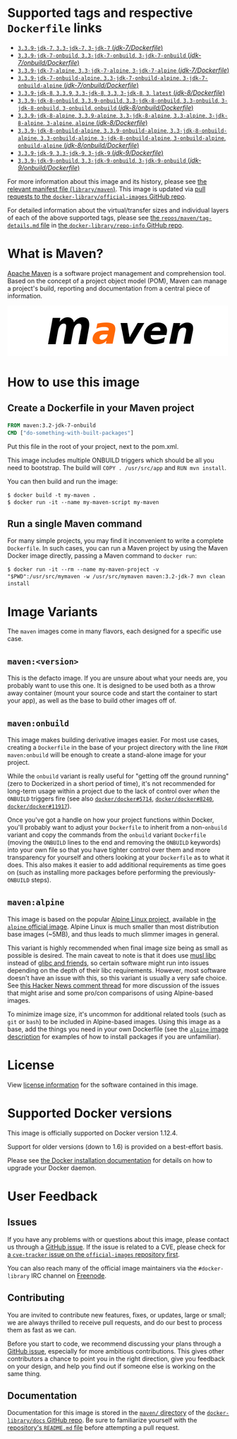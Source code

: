 # Supported tags and respective `Dockerfile` links

-	[`3.3.9-jdk-7`, `3.3-jdk-7`, `3-jdk-7` (*jdk-7/Dockerfile*)](https://github.com/carlossg/docker-maven/blob/33eeccbb0ce15440f5ccebcd87040c6be2bf9e91/jdk-7/Dockerfile)
-	[`3.3.9-jdk-7-onbuild`, `3.3-jdk-7-onbuild`, `3-jdk-7-onbuild` (*jdk-7/onbuild/Dockerfile*)](https://github.com/carlossg/docker-maven/blob/33eeccbb0ce15440f5ccebcd87040c6be2bf9e91/jdk-7/onbuild/Dockerfile)
-	[`3.3.9-jdk-7-alpine`, `3.3-jdk-7-alpine`, `3-jdk-7-alpine` (*jdk-7/Dockerfile*)](https://github.com/carlossg/docker-maven/blob/322d0dff5d0531ccaf47bf49338cb3e294fd66c8/jdk-7/Dockerfile)
-	[`3.3.9-jdk-7-onbuild-alpine`, `3.3-jdk-7-onbuild-alpine`, `3-jdk-7-onbuild-alpine` (*jdk-7/onbuild/Dockerfile*)](https://github.com/carlossg/docker-maven/blob/322d0dff5d0531ccaf47bf49338cb3e294fd66c8/jdk-7/onbuild/Dockerfile)
-	[`3.3.9-jdk-8`, `3.3.9`, `3.3-jdk-8`, `3.3`, `3-jdk-8`, `3`, `latest` (*jdk-8/Dockerfile*)](https://github.com/carlossg/docker-maven/blob/33eeccbb0ce15440f5ccebcd87040c6be2bf9e91/jdk-8/Dockerfile)
-	[`3.3.9-jdk-8-onbuild`, `3.3.9-onbuild`, `3.3-jdk-8-onbuild`, `3.3-onbuild`, `3-jdk-8-onbuild`, `3-onbuild`, `onbuild` (*jdk-8/onbuild/Dockerfile*)](https://github.com/carlossg/docker-maven/blob/33eeccbb0ce15440f5ccebcd87040c6be2bf9e91/jdk-8/onbuild/Dockerfile)
-	[`3.3.9-jdk-8-alpine`, `3.3.9-alpine`, `3.3-jdk-8-alpine`, `3.3-alpine`, `3-jdk-8-alpine`, `3-alpine`, `alpine` (*jdk-8/Dockerfile*)](https://github.com/carlossg/docker-maven/blob/322d0dff5d0531ccaf47bf49338cb3e294fd66c8/jdk-8/Dockerfile)
-	[`3.3.9-jdk-8-onbuild-alpine`, `3.3.9-onbuild-alpine`, `3.3-jdk-8-onbuild-alpine`, `3.3-onbuild-alpine`, `3-jdk-8-onbuild-alpine`, `3-onbuild-alpine`, `onbuild-alpine` (*jdk-8/onbuild/Dockerfile*)](https://github.com/carlossg/docker-maven/blob/322d0dff5d0531ccaf47bf49338cb3e294fd66c8/jdk-8/onbuild/Dockerfile)
-	[`3.3.9-jdk-9`, `3.3-jdk-9`, `3-jdk-9` (*jdk-9/Dockerfile*)](https://github.com/carlossg/docker-maven/blob/33eeccbb0ce15440f5ccebcd87040c6be2bf9e91/jdk-9/Dockerfile)
-	[`3.3.9-jdk-9-onbuild`, `3.3-jdk-9-onbuild`, `3-jdk-9-onbuild` (*jdk-9/onbuild/Dockerfile*)](https://github.com/carlossg/docker-maven/blob/33eeccbb0ce15440f5ccebcd87040c6be2bf9e91/jdk-9/onbuild/Dockerfile)

For more information about this image and its history, please see [the relevant manifest file (`library/maven`)](https://github.com/docker-library/official-images/blob/master/library/maven). This image is updated via [pull requests to the `docker-library/official-images` GitHub repo](https://github.com/docker-library/official-images/pulls?q=label%3Alibrary%2Fmaven).

For detailed information about the virtual/transfer sizes and individual layers of each of the above supported tags, please see [the `repos/maven/tag-details.md` file](https://github.com/docker-library/repo-info/blob/master/repos/maven/tag-details.md) in [the `docker-library/repo-info` GitHub repo](https://github.com/docker-library/repo-info).

# What is Maven?

[Apache Maven](http://maven.apache.org) is a software project management and comprehension tool. Based on the concept of a project object model (POM), Maven can manage a project's build, reporting and documentation from a central piece of information.

![logo](https://raw.githubusercontent.com/docker-library/docs/e2782b8942c1af41419536078c8d0176665a005d/maven/logo.png)

# How to use this image

## Create a Dockerfile in your Maven project

```dockerfile
FROM maven:3.2-jdk-7-onbuild
CMD ["do-something-with-built-packages"]
```

Put this file in the root of your project, next to the pom.xml.

This image includes multiple ONBUILD triggers which should be all you need to bootstrap. The build will `COPY . /usr/src/app` and `RUN mvn install`.

You can then build and run the image:

```console
$ docker build -t my-maven .
$ docker run -it --name my-maven-script my-maven
```

## Run a single Maven command

For many simple projects, you may find it inconvenient to write a complete `Dockerfile`. In such cases, you can run a Maven project by using the Maven Docker image directly, passing a Maven command to `docker run`:

```console
$ docker run -it --rm --name my-maven-project -v "$PWD":/usr/src/mymaven -w /usr/src/mymaven maven:3.2-jdk-7 mvn clean install
```

# Image Variants

The `maven` images come in many flavors, each designed for a specific use case.

## `maven:<version>`

This is the defacto image. If you are unsure about what your needs are, you probably want to use this one. It is designed to be used both as a throw away container (mount your source code and start the container to start your app), as well as the base to build other images off of.

## `maven:onbuild`

This image makes building derivative images easier. For most use cases, creating a `Dockerfile` in the base of your project directory with the line `FROM maven:onbuild` will be enough to create a stand-alone image for your project.

While the `onbuild` variant is really useful for "getting off the ground running" (zero to Dockerized in a short period of time), it's not recommended for long-term usage within a project due to the lack of control over *when* the `ONBUILD` triggers fire (see also [`docker/docker#5714`](https://github.com/docker/docker/issues/5714), [`docker/docker#8240`](https://github.com/docker/docker/issues/8240), [`docker/docker#11917`](https://github.com/docker/docker/issues/11917)).

Once you've got a handle on how your project functions within Docker, you'll probably want to adjust your `Dockerfile` to inherit from a non-`onbuild` variant and copy the commands from the `onbuild` variant `Dockerfile` (moving the `ONBUILD` lines to the end and removing the `ONBUILD` keywords) into your own file so that you have tighter control over them and more transparency for yourself and others looking at your `Dockerfile` as to what it does. This also makes it easier to add additional requirements as time goes on (such as installing more packages before performing the previously-`ONBUILD` steps).

## `maven:alpine`

This image is based on the popular [Alpine Linux project](http://alpinelinux.org), available in [the `alpine` official image](https://hub.docker.com/_/alpine). Alpine Linux is much smaller than most distribution base images (~5MB), and thus leads to much slimmer images in general.

This variant is highly recommended when final image size being as small as possible is desired. The main caveat to note is that it does use [musl libc](http://www.musl-libc.org) instead of [glibc and friends](http://www.etalabs.net/compare_libcs.html), so certain software might run into issues depending on the depth of their libc requirements. However, most software doesn't have an issue with this, so this variant is usually a very safe choice. See [this Hacker News comment thread](https://news.ycombinator.com/item?id=10782897) for more discussion of the issues that might arise and some pro/con comparisons of using Alpine-based images.

To minimize image size, it's uncommon for additional related tools (such as `git` or `bash`) to be included in Alpine-based images. Using this image as a base, add the things you need in your own Dockerfile (see the [`alpine` image description](https://hub.docker.com/_/alpine/) for examples of how to install packages if you are unfamiliar).

# License

View [license information](https://www.apache.org/licenses/) for the software contained in this image.

# Supported Docker versions

This image is officially supported on Docker version 1.12.4.

Support for older versions (down to 1.6) is provided on a best-effort basis.

Please see [the Docker installation documentation](https://docs.docker.com/installation/) for details on how to upgrade your Docker daemon.

# User Feedback

## Issues

If you have any problems with or questions about this image, please contact us through a [GitHub issue](https://github.com/carlossg/docker-maven/issues). If the issue is related to a CVE, please check for [a `cve-tracker` issue on the `official-images` repository first](https://github.com/docker-library/official-images/issues?q=label%3Acve-tracker).

You can also reach many of the official image maintainers via the `#docker-library` IRC channel on [Freenode](https://freenode.net).

## Contributing

You are invited to contribute new features, fixes, or updates, large or small; we are always thrilled to receive pull requests, and do our best to process them as fast as we can.

Before you start to code, we recommend discussing your plans through a [GitHub issue](https://github.com/carlossg/docker-maven/issues), especially for more ambitious contributions. This gives other contributors a chance to point you in the right direction, give you feedback on your design, and help you find out if someone else is working on the same thing.

## Documentation

Documentation for this image is stored in the [`maven/` directory](https://github.com/docker-library/docs/tree/master/maven) of the [`docker-library/docs` GitHub repo](https://github.com/docker-library/docs). Be sure to familiarize yourself with the [repository's `README.md` file](https://github.com/docker-library/docs/blob/master/README.md) before attempting a pull request.
